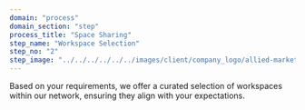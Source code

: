```yaml
---
domain: "process"
domain_section: "step"
process_title: "Space Sharing"
step_name: "Workspace Selection"
step_no: "2"
step_image: "../../../../../../images/client/company_logo/allied-marketing.png"
---
```


Based on your requirements, we offer a curated selection of workspaces within our network, ensuring they align with your expectations.
